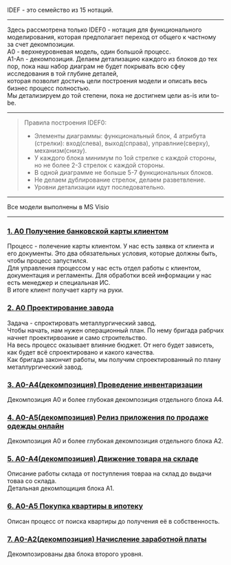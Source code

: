 IDEF - это семейство из 15 нотаций.       
__________________      
Здесь рассмотрена только IDEF0 - нотация для функционального моделирования, которая предполагает переход от общего к частному за счет декомпозиции.   
А0 - верхнеуровневая модель, один большой процесс.     
А1-Аn - декомпозиция. Делаем детализацию каждого из блоков до тех пор, пока наш набор диаграм не будет покрывать всю сфеу исследования в той глубине деталей,     
которая позволит достичь цели построения модели и описать весь бизнес процесс полностью.    
Мы детализируем до той степени, пока не достигнем цели as-is или to-be.     
__________________
> Правила построения IDEF0:            
> * Элементы диаграммы: функциональный блок, 4 атрибута (стрелки): вход(слева), выход(справа), управлние(сверху), механизм(снизу).              
> * У каждого блока минимум по 1ой стрелке с каждой стороны, но не более 2-3 стрелок с каждой стороны.         
> * В одной диаграмме не больше 5-7 функциональных блоков.           
> * Не делаем дублирование стрелок, делаем разветвление.             
> * Уровни детализации идут последовательно.        
__________________
Все модели выполнены в MS Visio
____________________
     
### [1. А0 Получение банковской карты клиентом](https://github.com/kornilovaap/Business_process_modeling/blob/main/IDEF0/%D0%900_%D0%B2%D1%8B%D0%B4%D0%B0%D1%87%D0%B0%20%D0%BA%D0%B0%D1%80%D1%82%D1%8B.pdf)    
Процесс - полечение карты клиентом. У нас есть заявка от клиента и его документы. Это два обязательных условия, которые должны быть, чтобы процесс запустился.    
Для управления процессом у нас есть отдел работы с клиентом, документация и регламенты. Для обработки всей информации у нас есть менеджер и специальная ИС.   
В итоге клиент получает карту на руки.    
   
### [2. А0 Проектирование завода](https://github.com/kornilovaap/Business_process_modeling/blob/main/IDEF0/A0_%D1%81%D0%BF%D1%80%D0%BE%D0%B5%D0%BA%D1%82%D0%B8%D1%80%D0%BE%D0%B2%D0%B0%D1%82%D1%8C_%D0%B7%D0%B0%D0%B2%D0%BE%D0%B4.png)    
Задача - спроктировать металлургический завод.   
Чтобы начать, нам нужен операционный план. По нему бригада рабрчих начнет проектирвоание и само строительство.     
На весь процесс оказывает влияние бюджет. От него будет зависеть, как будет всё спроектировано и какого качества.    
Как бригада закончит работы, мы получим спроектированный по плану металлургический завод.    
    
### [3. A0-А4(декомпозиция) Проведение инвентаризации](https://github.com/kornilovaap/Business_process_modeling/blob/main/IDEF0/A0-A4_%D0%B8%D0%BD%D0%B2%D0%B5%D0%BD%D1%82%D0%B0%D1%80%D0%B8%D0%B7%D0%B0%D1%86%D0%B8%D1%8F.pdf)    
Декомпозиция А0 и более глубокая декомпозиция отдельного блока А4.
        
### [4. А0-А5(декомпозиция) Релиз приложения по продаже одежды онлайн](https://github.com/kornilovaap/Business_process_modeling/blob/main/IDEF0/%D0%900-%D0%905_%D1%80%D0%B5%D0%BB%D0%B8%D0%B7_%D0%BF%D1%80%D0%B8%D0%BB%D0%BE%D0%B6%D0%B5%D0%BD%D0%B8%D1%8F.pdf)    
Декомпозиция А0 и более глубокая декомпозиция отдельного блока А2.
    
### [5. А0-А4(декомпозиция) Движение товара на складе ](https://github.com/kornilovaap/Business_process_modeling/blob/main/IDEF0/%D0%900-%D0%904_%D1%81%D0%BA%D0%BB%D0%B0%D0%B4.pdf)     
Описание работы склада от поступления товраа на склад до выдачи товаа со склада.     
Детальная декомпощиция блока А1.    
    
### [6. А0-А5 Покупка квартиры в ипотеку ](https://github.com/kornilovaap/Business_process_modeling/blob/main/IDEF0/%D0%900-%D0%905_%D0%B8%D0%BF%D0%BE%D1%82%D0%B5%D0%BA%D0%B0.pdf)    
Описан процесс от поиска квартиры до получения её в собственность.    
     
### [7. А0-А2(декомпозиция) Начисление заработной платы](https://github.com/kornilovaap/Business_process_modeling/blob/main/IDEF0/%D0%900-%D0%902_%D0%B2%D1%8B%D0%B4%D0%B0%D1%87%D0%B0_%D0%B7%D0%B0%D1%80%D0%BF%D0%BB%D0%B0%D1%82%D1%8B.pdf)    
Декомпозированы два блока второго уровня.    
     
